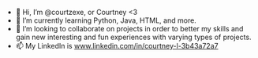 - 👋 Hi, I’m @courtzexe, or Courtney <3
- 🌱 I’m currently learning Python, Java, HTML, and more.
- 💞️ I’m looking to collaborate on projects in order to better my skills and gain new interesting and fun experiences with varying types of projects. 
- 📫 My LinkedIn is www.linkedin.com/in/courtney-l-3b43a72a7 
